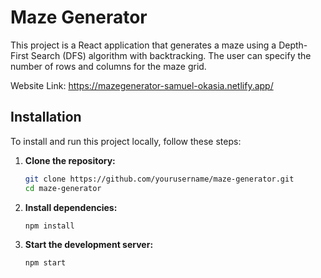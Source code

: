 # Maze Generator

This project is a React application that generates a maze using a Depth-First Search (DFS) algorithm with backtracking. The user can specify the number of rows and columns for the maze grid.

Website Link: https://mazegenerator-samuel-okasia.netlify.app/

## Installation

To install and run this project locally, follow these steps:

1. **Clone the repository:**
   ```sh
   git clone https://github.com/yourusername/maze-generator.git
   cd maze-generator

2. **Install dependencies:**
   ```sh
   npm install
   ```
   
3. **Start the development server:**
   ```sh
   npm start
  
